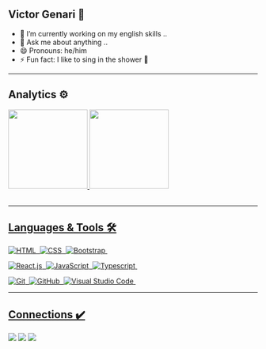 ## Victor Genari 👋

- 🔭 I’m currently working on my english skills ..
- 💬 Ask me about anything ..
- 😄 Pronouns: he/him
- ⚡ Fun fact: I like to sing in the shower 🤣

<hr>

## Analytics ⚙️

<div>
  <a href="https://github.com/victorgenari/">
  <img height="160em" src="https://github-readme-stats.vercel.app/api?username=victorgenari&show_icons=true&theme=dark&include_all_commits=true"/>
  <img height="160em" src="https://github-readme-stats.vercel.app/api/top-langs/?username=victorgenari&layout=compact&langs_count=16&theme=dark"/>
</div> <br>
  
<hr>

## Languages & Tools 🛠
  
![HTML](https://img.shields.io/badge/-HTML-05122A?style=flat&logo=HTML5)&nbsp;
![CSS](https://img.shields.io/badge/-CSS-05122A?style=flat&logo=CSS3&logoColor=1572B6)&nbsp;
![Bootstrap](https://img.shields.io/badge/-Bootstrap-05122A?style=flat&logo=bootstrap&logoColor=563D7C)&nbsp;  

![React.js](https://img.shields.io/badge/-React.js-05122A?style=flat&logo=react)&nbsp;
![JavaScript](https://img.shields.io/badge/-JavaScript-05122A?style=flat&logo=javascript)&nbsp;
![Typescript](https://img.shields.io/badge/-Typescript-05122A?style=flat&logo=typescript)&nbsp;

![Git](https://img.shields.io/badge/-Git-05122A?style=flat&logo=git)&nbsp;
![GitHub](https://img.shields.io/badge/-GitHub-05122A?style=flat&logo=github)&nbsp;
![Visual Studio Code](https://img.shields.io/badge/-Visual%20Studio%20Code-05122A?style=flat&logo=visual-studio-code&logoColor=007ACC)&nbsp;
 
<hr>
  
  ## Connections ✔️

<p align="left">
<a href="https://www.linkedin.com/in/victorgenari/"><img src="https://img.shields.io/badge/-victorgenari-0077B5?style=flat&logo=Linkedin&logoColor=white"/></a>
<a href="mailto:victor.olr@hotmail.com"><img src="https://img.shields.io/badge/-victorgenari-F5F5F5?style=flat&logo=microsoft&logoColor=blue"/></a>
<a href="https://steamcommunity.com/id/k1genari/"><img src="https://img.shields.io/badge/-victorgenari-413D3D?style=flat&logo=steam"/></a>
</p>
